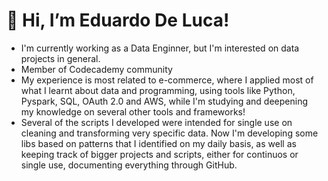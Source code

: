 # 👋 Hi, I’m Eduardo De Luca!
- I'm currently working as a Data Enginner, but I'm interested on data projects in general.
- Member of Codecademy community
- My experience is most related to e-commerce, where I applied most of what I learnt about data and programming, using tools like Python, Pyspark, SQL, OAuth 2.0 and AWS, while I'm studying and deepening my knowledge on several other tools and frameworks!
- Several of the scripts I developed were intended for single use on cleaning and transforming very specific data. Now I'm developing some libs based on patterns that I identified on my daily basis, as well as keeping track of bigger projects and scripts, either for continuos or single use, documenting everything through GitHub.

<!---
edudeluca/edudeluca is a ✨ special ✨ repository because its `README.md` (this file) appears on your GitHub profile.
You can click the Preview link to take a look at your changes.
--->
